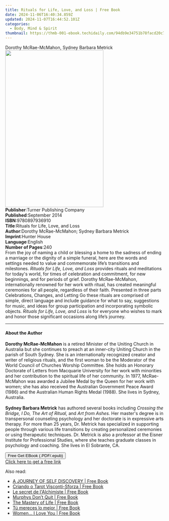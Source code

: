 ```yaml
---
title: Rituals for Life, Love, and Loss | Free Book
date: 2024-11-06T16:40:34.859Z
updated: 2024-11-07T16:44:52.101Z
categories:
  - Body, Mind & Spirit
thumbnail: https://thmb-001-ebook.techidaily.com/94db9e34751b78facd20c79dc5840d7ac0e75cba816d9bed1914107f52000d16.jpg
---
```

<main id="book-container">
  <div class="flex flex-col">
    <div class="book-brief flex-1 py-6 px-4 sm:p-6 md:py-10 md:px-8">
      <!-- brief-->
      <div class="book-brief-main">
        Dorothy McRae-McMahon, Sydney Barbara Metrick
      </div>
    </div>
    <div
      class="book-meta-info flex-1 grid gap-4 col-start-1 col-end-3 row-start-1 sm:mb-6 sm:grid-cols-4 lg:gap-6 lg:col-start-2 lg:row-end-6 lg:row-span-6 lg:mb-0"
    >
      <div
        class="book-meta-info-left place-content-center mt-4 p-4 text-sm leading-6 col-start-2 col-span-2 dark:text-slate-400"
      >
        <img
          class="w-full h-500 object-cover rounded-lg sm:h-255 sm:col-span-2 lg:col-span-full"
          src="https://img-001-ebook.techidaily.com/8d610b3c5900a88b839834c5d186f7dcac631e57bb4da37ef8a5044a31604381.jpg"
          alt=""
          width="312"
          height="500"
        />
      </div>
      <div
        class="book-meta-info-right mt-2 col-start-1 row-start-2 col-span-3 self-center"
      >
        <!-- meta data  -->
        <div class="flex flex-col px-4 md:px-8">
          <div class="flex-1">
            <strong>Publisher</strong>:<span class="px-2"
              >Turner Publishing Company</span
            >
          </div>
          <div class="flex-1">
            <strong>Published</strong>:<span class="px-2">September 2014</span>
          </div>
          <div class="flex-1">
            <strong>ISBN</strong>:<span class="px-2">9780897936910</span>
          </div>
          <div class="flex-1">
            <strong>Title</strong>:<span class="px-2"
              >Rituals for Life, Love, and Loss</span
            >
          </div>
          <div class="flex-1">
            <strong>Author</strong>:<span class="px-2"
              >Dorothy McRae-McMahon; Sydney Barbara Metrick</span
            >
          </div>
          <div class="flex-1">
            <strong>Imprint</strong>:<span class="px-2">Hunter House</span>
          </div>
          <div class="flex-1">
            <strong>Language</strong>:<span class="px-2">English</span>
          </div>
          <div class="flex-1">
            <strong>Number of Pages</strong>:<span class="px-2">240</span>
          </div>
        </div>
      </div>
    </div>
    <div class="book-description flex-1 py-6 px-4 sm:p-6 md:py-10 md:px-8">
      <div class="book-description-main">
        <div accordion-content="" id="description">
          From the joy of naming a child or blessing a home to the sadness of
          ending a marriage or the dignity of a simple funeral, here are the
          words and settings needed to value and commemorate life’s transitions
          and milestones. <i>Rituals for Life, Love, and Loss</i> provides
          rituals and meditations for today's world, for times of celebration
          and commitment, for new beginnings, and for periods of grief. Dorothy
          McRae-McMahon, internationally renowned for her work with ritual, has
          created meaningful ceremonies for all people, regardless of their
          faith. Presented in three parts Celebrations, Changes, and Letting Go
          these rituals are comprised of simple, direct language and include
          guidance for what to say, suggestions for music, and ideas for group
          participation and incorporating symbolic objects.
          <i>Rituals for Life, Love, and Loss</i> is for everyone who wishes to
          mark and honor those significant occasions along life’s journey.<br />
        </div>
      </div>
    </div>
    <div class="book-excerpts flex-1 py-6 px-4 sm:p-6 md:py-10 md:px-8">
      <!-- excerpts-->
      <div class="book-excerpts-main">
        <hr />
        <h4 class="placeholder placeholder-heading">
          <span>About the Author</span>
        </h4>
        <p>
          <b>Dorothy McRae-McMahon</b> is a retired Minister of the Uniting
          Church in Australia but she continues to preach at an inner-city
          Uniting Church in the parish of South Sydney. She is an
          internationally recognized creator and writer of religious rituals,
          and the first woman to be the Moderator of the World Council of
          Churches Worship Committee. She holds an Honorary Doctorate of Letters
          from Macquarie University for her work with minorities and her
          contribution to the spiritual life of her community. In 1977,
          McRae-McMahon was awarded a Jubilee Medal by the Queen for her work
          with women; she has also received the Australian Government Peace
          Award (1986) and the Australian Human Rights Medal (1988). She lives
          in Sydney, Australia.<br /><br /><b>Sydney Barbara Metrick</b> has
          authored several books including
          <i>Crossing the Bridge, I Do, The Art of Ritual,</i> and
          <i>Art from Ashes.</i> Her master's degree is in transpersonal
          counseling psychology and her doctorate is in expressive arts therapy.
          For more than 25 years, Dr. Metrick has specialized in supporting
          people through various life transitions by creating personalized
          ceremonies or using therapeutic techniques. Dr. Metrick is also a
          professor at the Eisner Institute for Professional Studies, where she
          teaches graduate classes in psychology and coaching. She lives in El
          Sobrante, CA.<br />
        </p>
      </div>
    </div>
    <div
      class="book-about-author flex-1 py-6 px-4 sm:p-6 md:py-10 md:px-8"
    ></div>
    <div class="book-free-get flex-1 py-6 px-4 sm:p-6 md:py-10 md:px-8">
      <button
        id="btn-free-get"
        class="bg-blue-500 hover:bg-blue-700 text-white font-bold py-2 px-4 rounded"
      >
        Free Get EBook (.PDF/.epub)
      </button>
      <div id="countdown-display" class="px-2 text-lg mt-2"></div>
      <a
        id="free-link"
        class="hidden bg-blue-500 hover:bg-blue-700 text-white font-bold py-2 px-4 rounded"
        href="https://www.ebooks.com/en-us/book/96498833/rituals-for-life-love-and-loss/dorothy-mcrae-mcmahon/"
        target="_blank"
        >Click here to get a free link</a
      >
    </div>
    <script>
      let countdownTime = 0;
      let countdownInterval = null;
      document
        .getElementById('btn-free-get')
        .addEventListener('click', startCountdown);
      function startCountdown() {
        countdownTime = new Date().getTime() + 60000 * 3;
        countdownInterval = setInterval(updateCountdown, 1000);
        document.getElementById('btn-free-get').disabled = true;
        document
          .getElementById('btn-free-get')
          .classList.add('bg-gray-500', 'cursor-not-allowed');
      }
      function updateCountdown() {
        let currentTime = new Date().getTime();
        let timeLeft = countdownTime - currentTime;
        let secondsLeft = Math.floor(timeLeft / 1000);
        document.getElementById('countdown-display').innerHTML =
          `Remaining time: ${secondsLeft} seconds.`;
        if (secondsLeft <= 0) {
          clearInterval(countdownInterval);
          document.getElementById('btn-free-get').classList.add('hidden');
          document.getElementById('free-link').classList.remove('hidden');
          document.getElementById('countdown-display').innerHTML = '';
        }
      }
    </script>
  </div>
</main>

<ins class="adsbygoogle"
      style="display:block"
      data-ad-client="ca-pub-7571918770474297"
      data-ad-slot="8358498916"
      data-ad-format="auto"
      data-full-width-responsive="true"></ins>
    

<span class="atpl-alsoreadstyle">Also read:</span>
<div><ul>
<li><a href="https://novels-ebooks.techidaily.com/210320333-9780648453628-a-journey-of-self-discovery/"><u>A JOURNEY OF SELF DISCOVERY | Free Book</u></a></li>
<li><a href="https://novels-ebooks.techidaily.com/210320929-9781667401638-criando-o-tarot-visconti-sforza/"><u>Criando o Tarot Visconti-Sforza | Free Book</u></a></li>
<li><a href="https://novels-ebooks.techidaily.com/210319222-9782019459727-le-secret-de-lalchimiste/"><u>Le secret de l'Alchimiste | Free Book</u></a></li>
<li><a href="https://novels-ebooks.techidaily.com/210320435-9781631955181-murphys-dont-quit/"><u>Murphys Don’t Quit | Free Book</u></a></li>
<li><a href="https://novels-ebooks.techidaily.com/210319126-9781528956499-the-mastery-of-life/"><u>The Mastery of Life | Free Book</u></a></li>
<li><a href="https://novels-ebooks.techidaily.com/210320862-9781667402413-tu-mereces-lo-mejor/"><u>Tú mereces lo mejor | Free Book</u></a></li>
<li><a href="https://novels-ebooks.techidaily.com/210320806-9781667402727-women-i-love-you/"><u>Women... I Love You | Free Book</u></a></li>
</ul></div>

